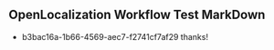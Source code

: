 ## OpenLocalization Workflow Test MarkDown
* b3bac16a-1b66-4569-aec7-f2741cf7af29 thanks!

<!--HONumber=Jul16_HO4-->


